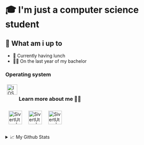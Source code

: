 # 🎓 I'm just a computer science student

## 🤔 What am i up to
- 🍲 Currently having lunch
- ✍🏻 On the last year of my bachelor
<!--, taking the following courses:
  - Applied machine learning
  - Application development for Android
  - C++ for programmers
  - Python for programmers
  - Physics and Mathematics  
-->

<!--
<img src="https://spotify-readme-sivertutne.vercel.app/api/spotify" alt="Nothing currently playing"/>
-->

<!--
###  Tools and frameworks
<img align="left" title="React" alt="React" width="32px" style="margin: 5px" src="https://raw.githubusercontent.com/github/explore/80688e429a7d4ef2fca1e82350fe8e3517d3494d/topics/react/react.png" />
<img align="left" title="Node.js" alt="Node.js" width="32px" style="margin: 5px" src="https://raw.githubusercontent.com/github/explore/80688e429a7d4ef2fca1e82350fe8e3517d3494d/topics/nodejs/nodejs.png" />
<img align="left" title="MySQL" alt="MySQL" width="42px" style="margin-top: 7px" src="https://cdn.worldvectorlogo.com/logos/mysql.svg" />
<img align="left" title="HTML5" alt="HTML5" width="32px" style="margin: 5px" src="https://raw.githubusercontent.com/github/explore/80688e429a7d4ef2fca1e82350fe8e3517d3494d/topics/html/html.png" />
<img align="left" title="CSS3" alt="CSS3" width="32px" style="margin: 5px" src="https://raw.githubusercontent.com/github/explore/80688e429a7d4ef2fca1e82350fe8e3517d3494d/topics/css/css.png" />
<img align="left" title="Terminal" alt="Terminal" width="32px" style="margin: 5px" src="https://raw.githubusercontent.com/github/explore/80688e429a7d4ef2fca1e82350fe8e3517d3494d/topics/terminal/terminal.png" />   
<img align="left" title="Git" alt="Git" width="32px" style="margin: 5px" src="https://upload.wikimedia.org/wikipedia/commons/thumb/3/3f/Git_icon.svg/1200px-Git_icon.svg.png" />
<img align="left" title="GitHub" alt="GitHub" width="32px" style="margin: 5px" src="https://raw.githubusercontent.com/github/explore/78df643247d429f6cc873026c0622819ad797942/topics/github/github.png" />
<img align="left" title="GitLab" alt="gitLab" width="32px" style="margin: 5px" src="https://upload.wikimedia.org/wikipedia/commons/thumb/1/18/GitLab_Logo.svg/1200px-GitLab_Logo.svg.png" />
<img align="MATLAB" title="MATLAB" alt="MATLAB" width="32px" style="margin: 5px" src="https://i.imgur.com/xohInMq.png" />   
-->

<!--
### IDEs
<img align="left" title="Intellij" alt="intellij" width="32px" style="margin: 5px" src="https://upload.wikimedia.org/wikipedia/commons/thumb/d/d5/IntelliJ_IDEA_Logo.svg/480px-IntelliJ_IDEA_Logo.svg.png" />
<img align="left" title="PyCharm" alt="PyCharm" width="32px" style="margin: 5px" src="https://upload.wikimedia.org/wikipedia/commons/thumb/a/a1/PyCharm_Logo.svg/1024px-PyCharm_Logo.svg.png" />
<img align="left" title="CLion" alt="CLion" width="32px" style="margin: 5px" src="https://cdn.worldvectorlogo.com/logos/clion-1.svg" />
<img align="left" title="Android Studio" alt="Android Studi" width="32px" style="margin: 5px" src="https://upload.wikimedia.org/wikipedia/commons/thumb/8/8f/Breezeicons-apps-48-android-studio.svg/1200px-Breezeicons-apps-48-android-studio.svg.png" />
<img align="left" title="jucipp" alt="jucipp" width="42px" style="margin: 0px" src="https://gitlab.com/uploads/-/system/project/avatar/7023483/juci.png" />
<img align="left" title="eclipse" alt="eclipse" width="32px" style="margin: 5px" src="https://cdn.worldvectorlogo.com/logos/eclipse-11.svg" />
<img align="left" title="NetBeans" alt="NetBeans" width="32px" style="margin: 5px" src="https://upload.wikimedia.org/wikipedia/commons/thumb/9/98/Apache_NetBeans_Logo.svg/888px-Apache_NetBeans_Logo.svg.png" />
<br />
-->

### Operating system
<img align="left" title="macOS Catalina" alt="IOS" width="32px" style="margin: 5px" src="https://upload.wikimedia.org/wikipedia/commons/thumb/f/fa/Apple_logo_black.svg/863px-Apple_logo_black.svg.png" />
<br />

### Learn more about me  👋🏻

[<img align="left" title="My Website" alt="SivertUtne | Website" width="42px" style="margin: 10px; color=blue" src="https://image.flaticon.com/icons/png/512/44/44386.png" />][website]
[<img align="left" title="LinkedIn" alt="SivertUtne | LinkedIn" width="42px" style="margin: 10px" src="https://i.pinimg.com/originals/30/c4/53/30c453b7f5fbdb09ea0cb42a5dc7a6e5.png" />][linkedin]
[<img align="left" title="Instagram" alt="SivertUtne | Instagram" width="42px" style="margin: 10px" src="https://upload.wikimedia.org/wikipedia/commons/thumb/9/96/Instagram.svg/1200px-Instagram.svg.png" />][instagram]  
<br />
<br />
<br />
<details>
  <summary>📈 My Github Stats</summary>
  <br />
  <img align="left" alt="My Github Stats" src="https://github-readme-stats.vercel.app/api?username=sutne&show_icons=true&count_private=true&hide=contribs&theme=radical&include_all_commits=true&hide_border=true" />

  ![Top Langs](https://github-readme-stats.vercel.app/api/top-langs/?username=sutne&layout=compact&theme=radical&hide_border=true&card_width=445)
</details>

[website]: https://folk.ntnu.no/sivertut
[instagram]: https://instagram.com/sivertutne
[linkedin]: https://linkedin.com/in/sivert-utne-b7410a1a2/
